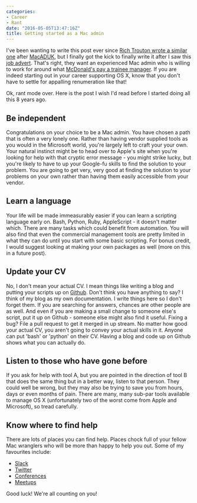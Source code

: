 ```yaml
---
categories:
- Career
- Rant
date: "2016-05-05T13:47:16Z"
title: Getting started as a Mac admin
---
```


I've been wanting to write this post ever since [Rich Trouton wrote a similar one](https://derflounder.wordpress.com/2016/02/11/getting-started-as-a-mac-admin/) after [MacADUK](http://www.macad.uk/), but I finally got the kick to finally write it after I saw this [job advert](http://jobs.recruitsosimple.com/job/1337/75). That's right, they want an experienced Mac admin who is willing to work for around what [McDonald's pay a trainee manager](http://www.mcdonalds.co.uk/ukhome/whatmakesmcdonalds/questions/work-with-us/wages/what-is-the-average-salary-of-a-mcdonalds-restaurant-employee.html). If you are indeed starting out in your career supporting OS X, know that you don't have to settle for appalling renumeration like that!

Ok, rant mode over. Here is the post I wish I'd read before I started doing all this 8 years ago.<!--more-->

## Be independent

Congratulations on your choice to be a Mac admin. You have chosen a path that is often a very lonely one. Rather than having vendor supplied tools as you would in the Microsoft world, you're largely left to craft your your own. Your natural instinct might be to head over to Apple's site when you're looking for help with that cryptic error message - you might strike lucky, but you're likely to have to up your Google-fu skills to find the solution to your problem. You are going to get very, very good at finding the solution to your problems on your own rather than having them easily accessible from your vendor.

## Learn a language

Your life will be made immeasurably easier if you can learn a scripting language early on. Bash, Python, Ruby, AppleScript - it doesn't matter which. There are many tasks which could benefit from automation. You will also find that even the commercial management tools are pretty limited in what they can do until you start with some basic scripting. For bonus credit, I would suggest looking at making your own packages as well (more on this in a future post).

## Update your CV

No, I don't mean your actual CV. I mean things like writing a blog and putting your scripts up on [Github](http://github.com). Don't think you have anything to say? I think of my blog as my own documentation. I write things here so I don't forget them. If you are searching for answers, chances are other people are as well. And even if you are making a small change to someone else's script, put it up on Github - someone else might also find it useful. Fixing a bug? File a pull request to get it merged in up stream. No matter how good your actual CV, you aren't going to convey your actual skills in it. Anyone can put 'bash' or 'python' on their CV. Having a blog and code up on Github shows what you can actually do.

## Listen to those who have gone before

If you ask for help with tool A, but you are pointed in the direction of tool B that does the same thing but in a better way, listen to that person. They could well be wrong, but they may also be trying to save you from hours, days or even months of pain. There are many, many sub-par tools available to manage OS X (unfortunately two of the worst come from Apple and Microsoft), so tread carefully.

## Know where to find help

There are lots of places you can find help. Places chock full of your fellow Mac wranglers who will be more than happy to help you out. Some of my favourites include:

* [Slack](http://macadmins.org)
* [Twitter](https://twitter.com/search?src=typd&q=%23macadmins%20OR%20%23macadmin)
* [Conferences](http://krypted.com/community/macadmin-conferences/)
* [Meetups](http://www.londonappleadmins.org.uk/)

Good luck! We're all counting on you!